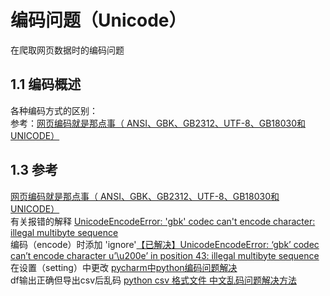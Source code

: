 # 编码问题（Unicode）
在爬取网页数据时的编码问题
## 1.1 编码概述
各种编码方式的区别：  
参考：[网页编码就是那点事（ ANSI、GBK、GB2312、UTF-8、GB18030和 UNICODE）](https://blog.csdn.net/tinyletero/article/details/8197974)

## 1.3 参考
[网页编码就是那点事（ ANSI、GBK、GB2312、UTF-8、GB18030和 UNICODE）](https://blog.csdn.net/tinyletero/article/details/8197974)  
有关报错的解释 [UnicodeEncodeError: 'gbk' codec can't encode character: illegal multibyte sequence](https://stackoverflow.com/questions/3218014/unicodeencodeerror-gbk-codec-cant-encode-character-illegal-multibyte-sequen)  
编码（encode）时添加 'ignore'[【已解决】UnicodeEncodeError: ‘gbk’ codec can’t encode character u’\u200e’ in position 43: illegal multibyte sequence](https://www.crifan.com/unicodeencodeerror_gbk_codec_can_not_encode_character_in_position_illegal_multibyte_sequence/)  
在设置（setting）中更改 [pycharm中python编码问题解决](https://blog.csdn.net/peade/article/details/46841803)  
df输出正确但导出csv后乱码 [python csv 格式文件 中文乱码问题解决方法](https://blog.csdn.net/glory1234work2115/article/details/53913951)


